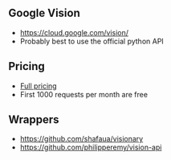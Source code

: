 ## Google Vision
* https://cloud.google.com/vision/
* Probably best to use the official python API

## Pricing
* [Full pricing](https://cloud.google.com/vision/pricing)
* First 1000 requests per month are free

## Wrappers
* https://github.com/shafaua/visionary
* https://github.com/philipperemy/vision-api